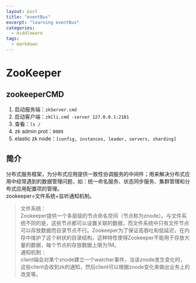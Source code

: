 ```yaml
---
layout: post
title: "eventBus"
excerpt: "learning eventBus"
categories:
  - middleware
tags:
  - markdown
---
```


# ZooKeeper

## zookeeperCMD
1. 启动服务端：`zkServer.cmd`
2. 启动客户端：`zkCli.cmd -server 127.0.0.1:2181`
3. 查看：`ls /`
4. zk admin prot：`8089`
5. elastic zk node：`[config, instances, leader, servers, sharding]`

## 简介
分布式服务框架，为分布式应用提供一致性协调服务的中间件；用来解决分布式应用中经常遇到的数据管理问题，如：统一命名服务、状态同步服务、集群管理和分布式应用配置项的管理。  
zookeeper=文件系统+监听通知机制。  
>文件系统：  
Zookeeper提供一个多层级的节点命名空间（节点称为znode）。与文件系统不同的是，这些节点都可以设置关联的数据，而文件系统中只有文件节点可以存放数据而目录节点不行。Zookeeper为了保证高吞吐和低延迟，在内存中维护了这个树状的目录结构，这种特性使得Zookeeper不能用于存放大量的数据，每个节点的存放数据上限为1M。  
>通知机制：  
client端会对某个znode建立一个watcher事件，当该znode发生变化时，这些client会收到zk的通知，然后client可以根据znode变化来做出业务上的改变等。